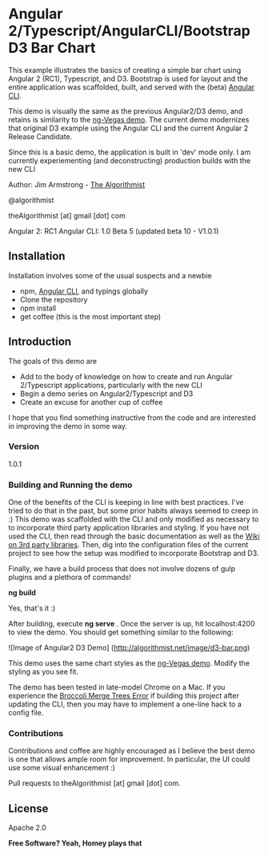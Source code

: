 # Angular 2/Typescript/AngularCLI/Bootstrap D3 Bar Chart

This example illustrates the basics of creating a simple bar chart using Angular 2 (RC1), Typescript, and D3.  Bootstrap is used for layout and the entire application was scaffolded, built, and served with the (beta) [Angular CLI].

This demo is visually the same as the previous Angular2/D3 demo, and retains is similarity to the [ng-Vegas demo].  The current demo modernizes that original D3 example using the Angular CLI and the current Angular 2 Release Candidate.


Since this is a basic demo, the application is built in 'dev' mode only.  I am currently experiementing (and deconstructing) production builds with the new CLI

Author:  Jim Armstrong - [The Algorithmist]

@algorithmist

theAlgorithmist [at] gmail [dot] com

Angular 2: RC1
Angular CLI: 1.0 Beta 5 (updated beta 10 - V1.0.1)

## Installation

Installation involves some of the usual suspects and a newbie

  - npm, [Angular CLI], and typings globally
  - Clone the repository
  - npm install
  - get coffee (this is the most important step)

## Introduction

The goals of this demo are 

* Add to the body of knowledge on how to create and run Angular 2/Typescript applications, particularly with the new CLI
* Begin a demo series on Angular2/Typescript and D3
* Create an excuse for another cup of coffee

I hope that you find something instructive from the code and are interested in improving the demo in some way.

### Version
1.0.1

### Building and Running the demo

One of the benefits of the CLI is keeping in line with best practices.  I've tried to do that in the past, but some prior habits always seemed to creep in :)  This demo was scaffolded with the CLI and only modified as necessary to to incorporate third party application libraries and styling.  If you have not used the CLI, then read through the basic documentation as well as the [Wiki on 3rd party libraries].  Then, dig into the configuration files of the current project to see how the setup was modified to incorporate Bootstrap and D3.

Finally, we have a build process that does not involve dozens of gulp plugins and a plethora of commands!

**ng build**

Yes, that's it :)


After building, execute **ng serve** .  Once the server is up, hit localhost:4200 to view the demo.  You should get something similar to the following:

![Image of Angular2 D3 Demo]
(http://algorithmist.net/image/d3-bar.png)
 

This demo uses the same chart styles as the [ng-Vegas demo].  Modify the styling as you see fit.


The demo has been tested in late-model Chrome on a Mac.  If you experience the [Broccoli Merge Trees Error] if building this project after updating the CLI, then you may have to implement a one-line hack to a config file.


### Contributions

Contributions and coffee are highly encouraged as I believe the best demo is one that allows ample room for improvement. In particular, the UI could use some visual enhancement :)

Pull requests to theAlgorithmist [at] gmail [dot] com.


License
----

Apache 2.0

**Free Software? Yeah, Homey plays that**

[//]: # (kudos http://stackoverflow.com/questions/4823468/store-comments-in-markdown-syntax)

[The Algorithmist]: <http://algorithmist.net>
[ng-Vegas demo]: <https://github.com/gdi2290/ng-vegas-angular2-d3>
[Angular CLI]: <https://www.npmjs.com/package/angular-cli>
[Wiki on 3rd party libraries]: <https://github.com/angular/angular-cli/wiki/3rd-party-libs>
[Broccoli Merge Trees Error]: <https://github.com/angular/angular-cli/issues/1439>
